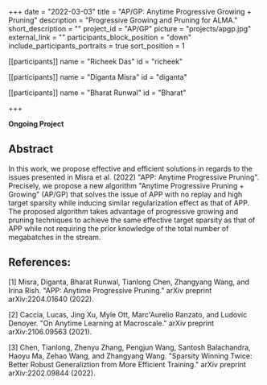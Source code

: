 +++
date = "2022-03-03"
title = "AP/GP: Anytime Progressive Growing + Pruning"
description = "Progressive Growing and Pruning for ALMA."
short_description = ""
project_id = "AP/GP"
picture = "projects/apgp.jpg"
external_link = ""
participants_block_position = "down"
include_participants_portraits = true
sort_position = 1

[[participants]]
    name = "Richeek Das"
    id = "richeek"

[[participants]]
    name = "Diganta Misra"
    id = "diganta"

[[participants]]
    name = "Bharat Runwal"
    id = "Bharat"

+++

**Ongoing Project**

## Abstract

In this work, we propose effective and efficient solutions in regards to the issues presented in Misra et al. (2022) "APP: Anytime Progressive Pruning". Precisely, we propose a new algorithm "Anytime Progressive Pruning + Growing" (AP/GP) that solves the issue of APP with no replay and high target sparsity while inducing similar regularization effect as that of APP. The proposed algorithm takes advantage of progressive growing and pruning techniques to achieve the same effective target sparsity as that of APP while not requiring the prior knowledge of the total number of megabatches in the stream.

## References:

[1] Misra, Diganta, Bharat Runwal, Tianlong Chen, Zhangyang Wang, and Irina Rish. "APP: Anytime Progressive Pruning." arXiv preprint arXiv:2204.01640 (2022).

[2] Caccia, Lucas, Jing Xu, Myle Ott, Marc'Aurelio Ranzato, and Ludovic Denoyer. "On Anytime Learning at Macroscale." arXiv preprint arXiv:2106.09563 (2021).

[3] Chen, Tianlong, Zhenyu Zhang, Pengjun Wang, Santosh Balachandra, Haoyu Ma, Zehao Wang, and Zhangyang Wang. "Sparsity Winning Twice: Better Robust Generaliztion from More Efficient Training." arXiv preprint arXiv:2202.09844 (2022).